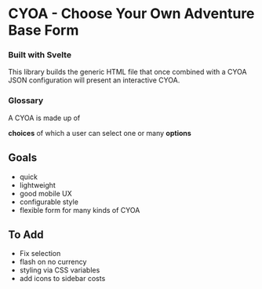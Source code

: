 # CYOA - Choose Your Own Adventure Base Form

### Built with Svelte

This library builds the generic HTML file that once combined with a CYOA JSON configuration will present an interactive CYOA.

### Glossary

A CYOA is made up of 

**choices**
 of which a user can select one or many **options**

## Goals

- quick
- lightweight
- good mobile UX
- configurable style
- flexible form for many kinds of CYOA

## To Add

- Fix selection
- flash on no currency
- styling via CSS variables
- add icons to sidebar costs